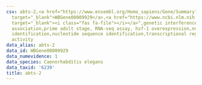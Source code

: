 ```yaml
---
csv: abts-2,<a href="https://www.ensembl.org/Homo_sapiens/Gene/Summary?db=core;g=WBGene00009929"
  target="_blank">WBGene00009929</a>,<a href="https://www.ncbi.nlm.nih.gov/pubmed/30894454"
  target="_blank"><i class="fas fa-file"></i></a>",genetic interference,functional
  association,prime adult stage, RNA-seq assay, hsf-1 overexpression,nucleotide sequence
  identification,nucleotide sequence identification,transcriptional regulation,up-regulates
  activity
data_alias: abts-2
data_id: WBGene00009929
data_numevidence: 1
data_species: Caenorhabditis elegans
data_taxid: '6239'
title: abts-2
---
```

